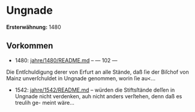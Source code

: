 # Ungnade

**Ersterwähnung:** 1480

## Vorkommen
- 1480: [jahre/1480/README.md](../jahre/1480/README.md) – — 102 —

Die Entſchuldigung derer von Erfurt an alle Stände,
daß ſie der Biſchof von Mainz unverſchuldet in Ungnade
genommen, worin ſie au<...
- 1542: [jahre/1542/README.md](../jahre/1542/README.md) – würden die Stiftsſtände deſſen in Ungnade nicht verdenken,
auh nicht anders verſtehen, denn daß es treulih ge-
meint wäre...
